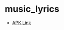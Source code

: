 # music_lyrics

- [APK Link](https://drive.google.com/file/d/1vRMMEYMJKe5ptBdz27hcHtYZSYJ1aEGJ/view?usp=sharing) 
